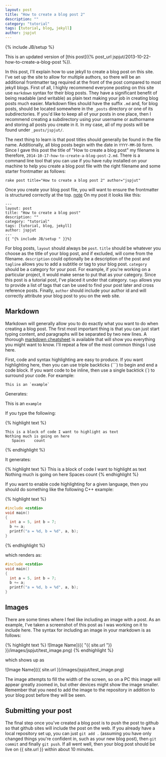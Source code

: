 ```yaml
---
layout: post
title: "How to create a blog post 2"
description: ""
category: "tutorial"
tags: [tutorial, blog, jekyll]
author: jspjut
---
```

{% include JB/setup %}

This is an updated version of [this post]({% post_url jspjut/2013-10-22-how-to-create-a-blog-post %}).

In this post, I'll explain how to use jekyll to create a blog post on
this site.
I've set up the site to allow for multiple authors, so there will be
an additional frontmatter tag required at the front of the post
compared to most jekyll blogs.
First of all, I highly recommend everyone posting on this site use
`markdown` syntax for their blog posts.
They have a significant benefit of being readable (and writable) as
plain text making your job in creating blog posts much easier.
Markdown files should have the suffix `.md` and, for blog posts,
should be located somewhere in the `_posts` directory or one of its
subdirectories. 
If you'd like to keep all of your posts in one place, then I recommend
creating a subdirectory using your username or authorname and storing
all posts you create in it.
In my case, all of my posts will be found under `_posts/jspjut/`.

The next thing to learn is that post titles should generally be found
in the file name.
Additionally, all blog posts begin with the date in `YYYY-MM-DD`
form.
Since I gave this post the title of "How to create a blog post" my
filename is therefore, `2014-10-17-how-to-create-a-blog-post-2.md`.
There is a command line tool that you can use if you have ruby
installed on your machine to help you create a blog post file with the
right filename and some starter frontmatter as follows:

    rake post title="How to create a blog post 2" author="jspjut"

Once you create your blog post file, you will want to ensure the
frontmatter is structured correctly at the top. [note](http://stackoverflow.com/questions/3426182/how-to-escape-liquid-template-tags)
On my post it looks like this:

```
---
layout: post
title: "How to create a blog post"
description: ""
category: "tutorial"
tags: [tutorial, blog, jekyll]
author: jspjut
---
{{ "{% include JB/setup " }}%}
```

For blog posts, `layout` should always be `post`. `title` should be
whatever you choose as the title of your blog post, and if excluded,
will come from the filename.
`description` could optionally be a description of the post and
`tagline` allows you to add a subtitle or tag to your blog post.
`category` should be a category for your post. For example, if you're
working on a particular project, it would make sense to put that as
your category.
Since this post is a tutorial post, I've placed it under that
category.
`tags` allows you to provide a list of tags that can be used to find
your post later and cross reference posts.
Finally, `author` should include your author id and will correctly
attribute your blog post to you on the web site.

## Markdown

Markdown will generally allow you to do exactly what you want to do
when creating a blog post.
The first most important thing is that you can just start typing
content, and paragraphs will be separated by two new lines.
A thorough [markdown cheatsheet](https://github.com/adam-p/markdown-here/wiki/Markdown-Cheatsheet)
is available that will show you everything you might want to know.
I'll repeat a few of the most common things I use here.

First, code and syntax highlighting are easy to produce.
If you want highlighting here, then you can use 
triple backticks (\`\`\`) to begin and end a code block.
If you want code to be inline, then use a single backtick (\`) to
surround your code. For example:

```
This is an `example`
```

Generates: 

This is an `example`

If you type the following:

{% highlight text %}
```
This is a block of code I want to highlight as text
Nothing much is going on here
   Spaces    count
```
{% endhighlight %}

It generates:

{% highlight text %}
This is a block of code I want to highlight as text
Nothing much is going on here
   Spaces    count
{% endhighlight %}

If you want to enable code highlighting for a given language, then you
should do something like the following C++ example:

{% highlight text %}
```c++
#include <cstdio>
void main()
{
  int a = 5, int b = 7;
  b += a;
  printf("a = %d, b = %d", a, b);
}
```
{% endhighlight %}

which renders as:

```c++
#include <cstdio>
void main()
{
  int a = 5, int b = 7;
  b += a;
  printf("a = %d, b = %d", a, b);
}
```

## Images

There are some times where I feel like including an image with a
post. As an example, I've taken a screenshot of this post as I was
working on it to include here. The syntax for including an image in
your markdown is as follows:

{% highlight text %}
![Image Name]({{ "{{ site.url "}} }}/images/jspjut/test_image.png)
{% endhighlight %}

which shows up as

![Image Name]({{ site.url }}/images/jspjut/test_image.png)

The image attempts to fill the width of the screen, so on a PC this
image will appear greatly zoomed in, but other devices might show the
image smaller.
Remember that you need to add the image to the repository in addition
to your blog post before they will be seen.

## Submitting your post

The final step once you've created a blog post is to push the post to
github so that github sites will include the post on the web. 
If you already have a local repository set up, you can just 
`git add .` (assuming you have only changed things you're confident
in, such as your new blog post), then `git commit` and finally `git push`.
If all went well, then your blog post should be live on {{ site.url }}
within about 10 minutes.
